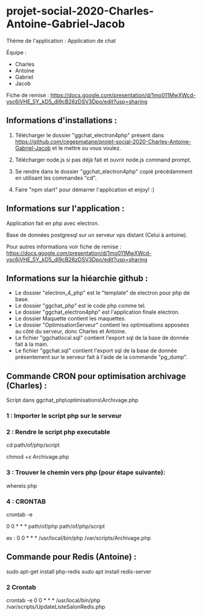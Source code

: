 # projet-social-2020-Charles-Antoine-Gabriel-Jacob

Thème de l'application : Application de chat

Équipe :

- Charles
- Antoine
- Gabriel
- Jacob

Fiche de remise : https://docs.google.com/presentation/d/1mo011MwXWcd-ysc6iVHE_5Y_kD5_dI9cB26zDSV3Dpo/edit?usp=sharing

## Informations d'installations : 

1. Télécharger le dossier "ggchat_electron4php" présent dans https://github.com/cegepmatane/projet-social-2020-Charles-Antoine-Gabriel-Jacob et le mettre ou vous voulez.

2. Télécharger node.js si pas déjà fait et ouvrir node.js command prompt.

3. Se rendre dans le dossier "ggchat_electron4php" copié précédamment en utilisant les commandes "cd".

4. Faire "npm start" pour démarrer l'application et enjoy! :)

## Informations sur l'application : 

Application fait en php avec electron.

Base de données postgresql sur un serveur vps distant (Celui à antoine).

Pour autres informations voir fiche de remise : https://docs.google.com/presentation/d/1mo011MwXWcd-ysc6iVHE_5Y_kD5_dI9cB26zDSV3Dpo/edit?usp=sharing

## Informations sur la hiéarchie github :

- Le dossier "electron_4_php" est le "template" de electron pour php de base.
- Le dossier "ggchat_php" est le code php comme tel.
- Le dossier "ggchat_electron4php" est l'application finale electron.
- Le dossier Maquette contient les maquettes.
- Le dossier "OptimisationServeur" contient les optimisations apposées au côté du serveur, donc Charles et Antoine.
- Le fichier "ggchatlocal.sql" contient l'export sql de la base de donnée fait à la main.
- Le fichier "ggchat.sql" contient l'export sql de la base de donnée présentement sur le serveur fait à l'aide de la commande "pg_dump".

## Commande CRON pour optimisation archivage (Charles) : 

Script dans ggchat_php\optimisations\Archivage.php

### 1 : Importer le script php sur le serveur

### 2 : Rendre le script php executable

cd path/of/php/script

chmod +x Archivage.php

### 3 : Trouver le chemin vers php (pour étape suivante): 

whereis php

### 4 : CRONTAB

crontab -e

0 0 * * * path/of/php path/of/php/script

ex : 0 0 * * * /usr/local/bin/php /var/scripts/Archivage.php

## Commande pour Redis (Antoine) :

sudo apt-get install php-redis
sudo apt install redis-server

### 2 Crontab

crontab -e
0 0 * * * /usr/local/bin/php /var/scripts/UpdateListeSalonRedis.php
